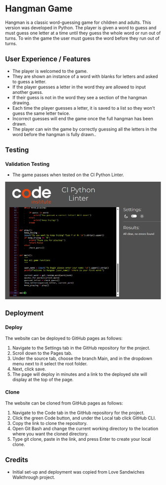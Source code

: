 # Hangman Game
Hangman is a classic word-guessing game for children and adults. 
This version was developed in Python. The player is given a word to guess and must guess one letter at a time until they guess the whole word or run out of turns. To win the game the user must guess the word before they run out of turns. 

## User Experience / Features
+ The player is welcomed to the game. 
+ They are shown an instance of a word with blanks for letters and asked to guess a letter.
+ If the player guesses a letter in the word they are allowed to input another guess.
+ If their guess is not in the word they see a section of the hangman drawing.
+ Each time the player guesses a letter, it is saved to a list so they won't guess the same letter twice.
+ Incorrect guesses will end the game once the full hangman has been drawn.
+ The player can win the game by correctly guessing all the letters in the word before the hangman is fully drawn..

## Testing

### Validation Testing
+ The game passes when tested on the CI Python Linter.

![Validator test result](/images/validation-result-pp3.png)

## Deployment

### Deploy
The website can be deployed to GitHub pages as follows:

1. Navigate to the Settings tab in the GitHub repository for the project.
2. Scroll down to the Pages tab.
3. Under the source tab, choose the branch Main, and in the dropdown menu next to it select the root folder.
4. Next, click save.
5. The page will deploy in minutes and a link to the deployed site will display at the top of the page.

### Clone
The website can be cloned from GitHub pages as follows:

1. Navigate to the Code tab in the GitHub repository for the project.
2. Click the green Code button, and under the Local tab click GitHub CLI.
3. Copy the link to clone the repository.
4. Open Git Bash and change the current working directory to the location where you want the cloned directory.
5. Type git clone, paste in the link, and press Enter to create your local clone.

## Credits
+ Initial set-up and deployment was copied from Love Sandwiches Walkthrough project.
